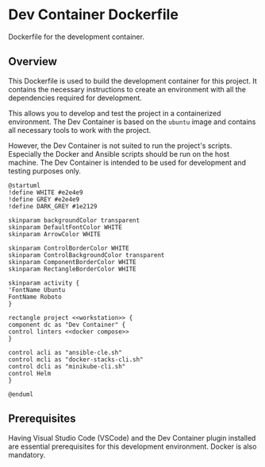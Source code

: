# Dev Container Dockerfile

Dockerfile for the development container.

## Overview

This Dockerfile is used to build the development container for this project. It contains the
necessary instructions to create an environment with all the dependencies required for
development.

This allows you to develop and test the project in a containerized environment. The Dev
Container is based on the `ubuntu` image and contains all necessary tools to work with the
project.

However, the Dev Container is not suited to run the project's scripts. Especially the Docker
and Ansible scripts should be run on the host machine. The Dev Container is intended to be used
for development and testing purposes only.

```kroki-plantuml
@startuml
!define WHITE #e2e4e9
!define GREY #e2e4e9
!define DARK_GREY #1e2129

skinparam backgroundColor transparent
skinparam DefaultFontColor WHITE
skinparam ArrowColor WHITE

skinparam ControlBorderColor WHITE
skinparam ControlBackgroundColor transparent
skinparam ComponentBorderColor WHITE
skinparam RectangleBorderColor WHITE

skinparam activity {
'FontName Ubuntu
FontName Roboto
}

rectangle project <<workstation>> {
component dc as "Dev Container" {
control linters <<docker compose>>
}

control acli as "ansible-cle.sh"
control mcli as "docker-stacks-cli.sh"
control dcli as "minikube-cli.sh"
control Helm
}

@enduml
```

## Prerequisites
Having Visual Studio Code (VSCode) and the Dev Container plugin installed are essential
prerequisites for this development environment. Docker is also mandatory.

